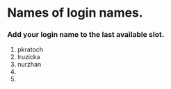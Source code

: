 # Names of login names.

### Add your login name to the last available slot.

1. pkratoch
2. lruzicka
3. nurzhan
4.
5.
